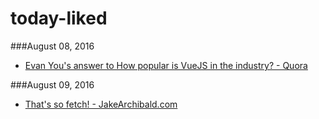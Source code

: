 # today-liked
###August 08, 2016
- [Evan You's answer to How popular is VueJS in the industry? - Quora](https://www.quora.com/How-popular-is-VueJS-in-the-industry/answer/Evan-You-3?__filter__&__nsrc__=2&__snid3__=283556783) 

###August 09, 2016
- [That's so fetch! - JakeArchibald.com](https://jakearchibald.com/2015/thats-so-fetch/) 
